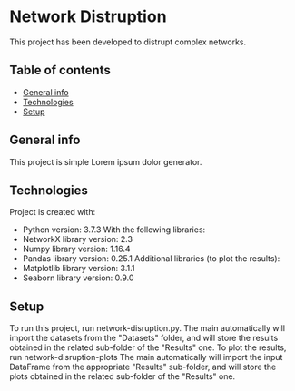 # Network Distruption

This project has been developed to distrupt complex networks.

## Table of contents
* [General info](#general-info)
* [Technologies](#technologies)
* [Setup](#setup)

## General info
This project is simple Lorem ipsum dolor generator.
	
## Technologies
Project is created with:
* Python version: 3.7.3
With the following libraries:
* NetworkX library version: 2.3
* Numpy library version: 1.16.4
* Pandas library version: 0.25.1
Additional libraries (to plot the results):
* Matplotlib library version: 3.1.1
* Seaborn library version: 0.9.0
	
## Setup
To run this project, run network-disruption.py. The main automatically will import the datasets from the "Datasets" folder, and will store the results obtained in the related sub-folder of the "Results" one.
To plot the results, run network-disruption-plots The main automatically will import the input DataFrame from the appropriate "Results" sub-folder, and will store the plots obtained in the related sub-folder of the "Results" one.
